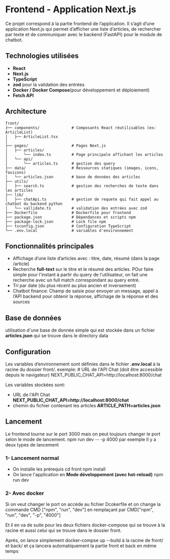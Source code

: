 # Frontend - Application Next.js
Ce projet correspond à la partie frontend de l’application.
Il s’agit d’une application Next.js qui permet d’afficher une liste d’articles, de rechercher par texte et de communiquer avec le backend (FastAPI) pour le module de chatbot.

## Technologies utilisées
- **React**
- **Next.js**
- **TypeScript**
- **zod** pour la validation des entrées
- **Docker / Docker Compose**(pour développement et déploiement)
- **Fetch API**

## Architecture
```
front/
├── components/              # Composants React réutilisables (ex: ArticleList)
│   ├── ArticleList.tsx
│   
├── pages/                   # Pages Next.js
│   ├── articles/           
│       └── index.ts         # Page principale affichant les articles
│   └── api/            
│       └── articles.ts      # gestion des query
├── data/                    # Ressources statiques (images, icons, favicons)
│   └── articles.json        # base de données des articles
├── utils/             
│   ├── search.ts            # gestion des recherches de texte dans les articles
├── lib/             
│   ├── chatApi.ts           # gestion de requete qui fait appel au chatbot du backend python
│   └── vallidate.ts         # validation des entrées avec zod
├── Dockerfile               # Dockerfile pour frontend
├── package.json             # Dépendances et scripts npm
├── package-lock.json        # Lock file npm
├── tsconfig.json            # Configuration TypeScript
└── .env.local               # variables d'environnement

```

## Fonctionnalités principales
- Affichage d’une liste d’articles avec : titre, date, résumé (dans la page /article)
- Recherche **full-text** sur le titre et le résumé des articles. POur faire simple pour l'instant à partir du query de l'utilisateur, on fait une recherche avec un full match correspondant au query entré.
- Tri par date (du plus récent au plus ancien et inversement)
- Chatbot finance: Champ de saisie pour envoyer un message, appel à l’API backend pour obtenir la réponse, affichage de la réponse et des sources

## Base de données
utilisation d'une base de donnée simple qui est stockée dans un fichier **articles.json** qui se trouve dans le directory data

## Configuration
Les variables d’environnement sont définies dans le fichier **.env.local** à la racine du dossier front/.
exemple:
\# URL de l'API Chat (doit être accessible depuis le navigateur)
NEXT_PUBLIC_CHAT_API=http://localhost:8000/chat

Les variables stockées sont:
- URL de l'API Chat **NEXT_PUBLIC_CHAT_API=http://localhost:8000/chat**
- chemin du fichier contenant les articles  **ARTICLE_PATH=articles.json**


## Lancement
Le frontend tourne sur le port 3000 mais on peut toujours changer le port selon le mode de lancement.
npm run dev -- -p 4000
par exemple
Il y a deux types de lancement
### 1- Lancement normal
- On installe les prérequis 
cd front
npm install
- On lance l'application en **Mode développement (avec hot-reload)**
npm run dev
### 2- Avec docker
Si on veut changer le port on accède au fichier Dcokerfile et on change la commande
CMD ["npm", "run", "dev"]
en remplaçant par  CMD["npm", "run", "dev", "-p", "4000"]

Et il en va de suite pour les deux fichiers docker-compose qui se trouve à la racine et aussi celui qui se trouve dans le dossier front.


Après, on lance simplement docker-compse up --build à la racine de front/ et back/ et ça lancera automatiquement la partie front et back en même temps  

